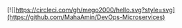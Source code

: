 [![<MahaAmin>]https://circleci.com/gh/mego2000/hello.svg?style=svg](https://github.com/MahaAmin/DevOps-Microservices)